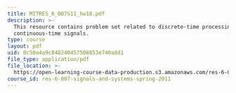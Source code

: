 ```yaml
---
title: MITRES_6_007S11_hw18.pdf
description: >-
  This resource contains problem set related to discrete-time processing of
  continuous-time signals.
type: course
layout: pdf
uid: 0c50a4a9c848240457508853e740a8d1
file_type: application/pdf
file_location: >-
  https://open-learning-course-data-production.s3.amazonaws.com/res-6-007-signals-and-systems-spring-2011/0c50a4a9c848240457508853e740a8d1_MITRES_6_007S11_hw18.pdf
course_id: res-6-007-signals-and-systems-spring-2011
---
```

